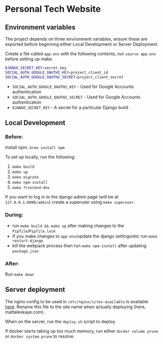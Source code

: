 # Personal Tech Website

## Environment variables

The project depends on three environment variables, ensure these are exported before beginning either Local Development or Server Deployment.

Create a file called `app.env` with the following contents, run `source app.env` before setting up make.
```bash
DJANGO_SECRET_KEY=secret_key
SOCIAL_AUTH_GOOGLE_OAUTH2_KEY=project_client_id
SOCIAL_AUTH_GOOGLE_OAUTH2_SECRET=project_client_secret
```

* `SOCIAL_AUTH_GOOGLE_OAUTH2_KEY` - Used for Google Accounts authentication
* `SOCIAL_AUTH_GOOGLE_OAUTH2_SECRET` - Used for Google Accounts authentication
* `DJANGO_SECRET_KEY` - A secret for a particular Django build

## Local Development

### Before:

Install npm.
`brew install npm`

To set up locally, run the following:
1. `make build`
2. `make up`
3. `make migrate`
4. `make npm-install`
5. `make frontend-dev`

If you want to log in to the django admin page (will be at `127.0.0.1:8000/admin`) create a superuser using `make superuser`.

### During:

- run `make build && make up` after making changes to the `Pipfile`/`Pipfile.lock`
- If you make changes to `app-env`/update the django settings/etc run `make restart-django`
- kill the webpack process then run `make npm-install` after updating `package.json`

### After:

Run `make down`

## Server deployment

The nginx config to be used in `/etc/nginx/sites-available` is available [here](nginx-sites-available.conf). Rename this file to the site name when actually deploying (here, mattalexkaye.com).

When on the server, run the `deploy.sh` script to deploy.

If docker starts taking up too much memory, run either `docker volume prune` or `docker system prune` to resolve.

